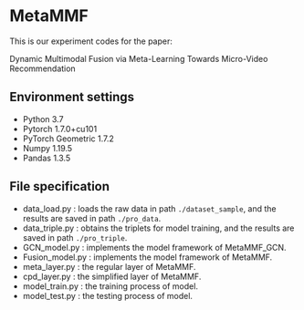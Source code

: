 # MetaMMF
This is our experiment codes for the paper:

Dynamic Multimodal Fusion via Meta-Learning Towards Micro-Video Recommendation

## Environment settings
* Python 3.7
* Pytorch 1.7.0+cu101
* PyTorch Geometric 1.7.2
* Numpy 1.19.5
* Pandas 1.3.5

## File specification
* data_load.py : loads the raw data in path `./dataset_sample`, and the results are saved in path `./pro_data`.
* data_triple.py : obtains the triplets for model training, and the results are saved in path `./pro_triple`.
* GCN_model.py : implements the model framework of MetaMMF_GCN.
* Fusion_model.py : implements the model framework of MetaMMF.
* meta_layer.py : the regular layer of MetaMMF.
* cpd_layer.py : the simplified layer of MetaMMF.
* model_train.py : the training process of model.
* model_test.py : the testing process of model.
